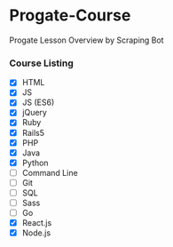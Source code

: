 # Progate-Course
Progate Lesson Overview by Scraping Bot

### Course Listing
- [x] HTML
- [x] JS
- [x] JS (ES6)
- [x] jQuery
- [x] Ruby
- [x] Rails5
- [x] PHP
- [x] Java
- [x] Python
- [ ] Command Line
- [ ] Git
- [ ] SQL
- [ ] Sass
- [ ] Go
- [x] React.js
- [x] Node.js
